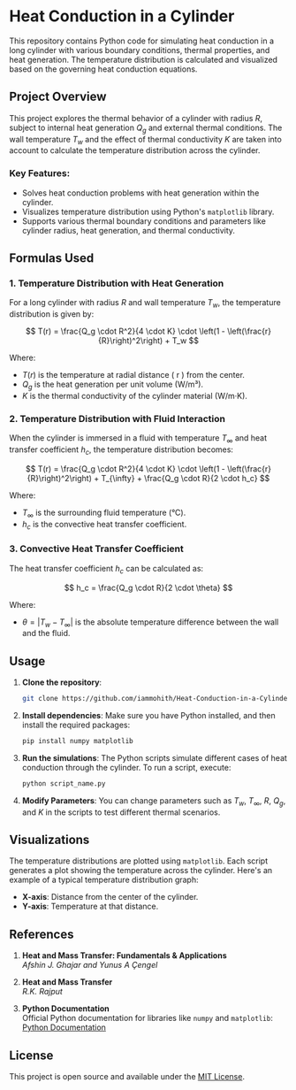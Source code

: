 # Heat Conduction in a Cylinder

This repository contains Python code for simulating heat conduction in a long cylinder with various boundary conditions, thermal properties, and heat generation. The temperature distribution is calculated and visualized based on the governing heat conduction equations.

## Project Overview

This project explores the thermal behavior of a cylinder with radius $R$, subject to internal heat generation $Q_g$ and external thermal conditions. The wall temperature $T_w$ and the effect of thermal conductivity $K$  are taken into account to calculate the temperature distribution across the cylinder.

### Key Features:
- Solves heat conduction problems with heat generation within the cylinder.
- Visualizes temperature distribution using Python's `matplotlib` library.
- Supports various thermal boundary conditions and parameters like cylinder radius, heat generation, and thermal conductivity.

## Formulas Used

### 1. **Temperature Distribution with Heat Generation**

For a long cylinder with radius $R$ and wall temperature $T_w$, the temperature distribution is given by:

$$
T(r) = \frac{Q_g \cdot R^2}{4 \cdot K} \cdot \left(1 - \left(\frac{r}{R}\right)^2\right) + T_w
$$

Where:
- $T(r)$ is the temperature at radial distance \( r \) from the center.
- $Q_g$ is the heat generation per unit volume (W/m³).
- $K$ is the thermal conductivity of the cylinder material (W/m·K).

### 2. **Temperature Distribution with Fluid Interaction**

When the cylinder is immersed in a fluid with temperature $T_{\infty}$ and heat transfer coefficient $h_c$, the temperature distribution becomes:

$$
T(r) = \frac{Q_g \cdot R^2}{4 \cdot K} \cdot \left(1 - \left(\frac{r}{R}\right)^2\right) + T_{\infty} + \frac{Q_g \cdot R}{2 \cdot h_c}
$$

Where:
- $T_{\infty}$ is the surrounding fluid temperature (°C).
- $h_c$ is the convective heat transfer coefficient.

### 3. **Convective Heat Transfer Coefficient**

The heat transfer coefficient $h_c$ can be calculated as:

$$
h_c = \frac{Q_g \cdot R}{2 \cdot \theta}
$$

Where:
- $\theta = |T_w - T_{\infty}|$ is the absolute temperature difference between the wall and the fluid.

## Usage

1. **Clone the repository**:
   ```bash
   git clone https://github.com/iammohith/Heat-Conduction-in-a-Cylinder.git
   ```

2. **Install dependencies**:
   Make sure you have Python installed, and then install the required packages:
   ```bash
   pip install numpy matplotlib
   ```

3. **Run the simulations**:
   The Python scripts simulate different cases of heat conduction through the cylinder. To run a script, execute:
   ```bash
   python script_name.py
   ```

4. **Modify Parameters**:
   You can change parameters such as $T_w$, $T_{\infty}$, $R$, $Q_g$, and $K$ in the scripts to test different thermal scenarios.

## Visualizations

The temperature distributions are plotted using `matplotlib`. Each script generates a plot showing the temperature across the cylinder. Here's an example of a typical temperature distribution graph:
- **X-axis**: Distance from the center of the cylinder.
- **Y-axis**: Temperature at that distance.

## References

1. **Heat and Mass Transfer: Fundamentals & Applications**  
   *Afshin J. Ghajar and Yunus A Çengel*

2. **Heat and Mass Transfer**  
   *R.K. Rajput*

3. **Python Documentation**  
   Official Python documentation for libraries like `numpy` and `matplotlib`:  
   [Python Documentation](https://docs.python.org/3/)

## License

This project is open source and available under the [MIT License](LICENSE).
